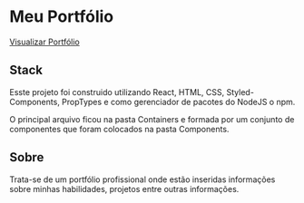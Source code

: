 # Meu Portfólio

[Visualizar Portfólio](https://macksonwelton.vercel.app)

## Stack

Esste projeto foi construido utilizando React, HTML, CSS, Styled-Components, PropTypes e como gerenciador de pacotes do NodeJS o npm.

O principal arquivo ficou na pasta Containers e formada por um conjunto de componentes que foram colocados na pasta Components.

## Sobre

Trata-se de um portfólio profissional onde estão inseridas informações sobre minhas habilidades, projetos entre outras informações.
